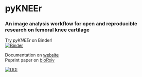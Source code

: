 # pyKNEEr

### An image analysis workflow for **open** and **reproducible** research on **femoral knee cartilage**

Try *pyKNEEr* on Binder!   
[![Binder](https://mybinder.org/badge_logo.svg)](https://mybinder.org/v2/gh/sbonaretti/2019_QMSKI_Transparent_Research_WS/master?filepath=pykneer_example%2Fpykneer_example.ipynb)

Documentation on [website](https://sbonaretti.github.io/pyKNEEr/)  
Peprint paper on [bioRxiv](https://www.biorxiv.org/content/10.1101/556423v1.article-info)

[![DOI](https://zenodo.org/badge/155445441.svg)](https://zenodo.org/badge/latestdoi/155445441)
